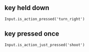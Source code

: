 ## key held down
```gdscript
Input.is_action_pressed('turn_right')
```

## key pressed once
```gdscript
Input.is_action_just_pressed('shoot')
```
